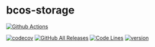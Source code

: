 # bcos-storage

[![Github Actions](https://github.com/FISCO-BCOS/bcos-storage/workflows/bcos-storage%20GitHub%20Actions/badge.svg)](https://travis-ci.org/FISCO-BCOS/bcos-storage)

[![codecov](https://codecov.io/gh/FISCO-BCOS/bcos-storage/branch/dev/graph/badge.svg)](https://codecov.io/gh/FISCO-BCOS/bcos-storage)
[![GitHub All Releases](https://img.shields.io/github/downloads/FISCO-BCOS/bcos-storage/total.svg)](https://github.com/FISCO-BCOS/bcos-storage)
[![Code Lines](https://tokei.rs/b1/github/FISCO-BCOS/bcos-storage?category=code)](https://github.com/FISCO-BCOS/bcos-storage)
[![version](https://img.shields.io/github/tag/FISCO-BCOS/bcos-storage.svg)](https://github.com/FISCO-BCOS/bcos-storage/releases/latest)

